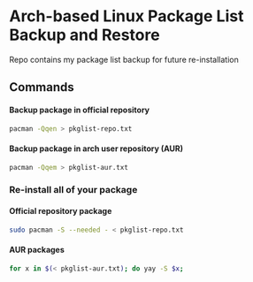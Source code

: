 # Arch-based Linux Package List Backup and Restore

Repo contains my package list backup for future re-installation

## Commands 
#### Backup package in official repository
```bash
pacman -Qqen > pkglist-repo.txt
```

#### Backup package in arch user repository (AUR)
```bash
pacman -Qqem > pkglist-aur.txt
```

### Re-install all of your package
#### Official repository package
```bash
sudo pacman -S --needed - < pkglist-repo.txt
```

#### AUR packages
```bash
for x in $(< pkglist-aur.txt); do yay -S $x;
```